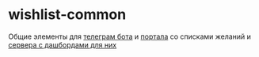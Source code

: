 # wishlist-common
Общие элементы для [телеграм бота](bot/README.md) и [портала](portal/README.md) со списками желаний и [сервера с дашбордами для них](dashboards-server/README.md)
